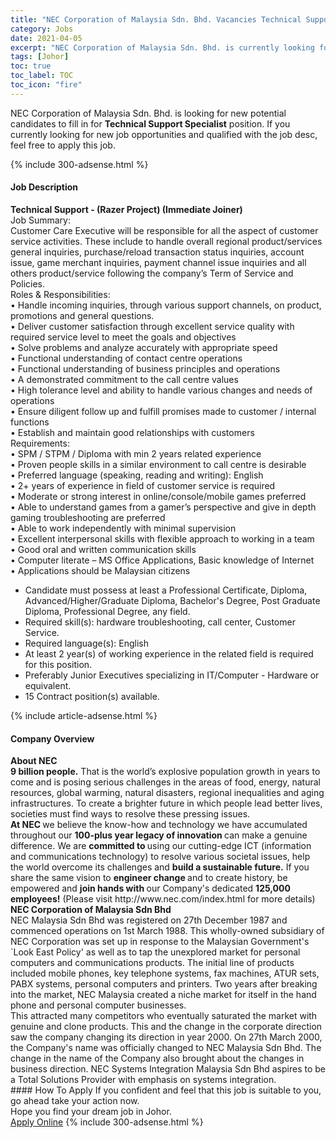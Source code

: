 ```yaml
---
title: "NEC Corporation of Malaysia Sdn. Bhd. Vacancies Technical Support Specialist" 
category: Jobs 
date: 2021-04-05 
excerpt: "NEC Corporation of Malaysia Sdn. Bhd. is currently looking for suitable person to fill in the Technical Support Specialist which based in Johor" 
tags: [Johor] 
toc: true 
toc_label: TOC 
toc_icon: "fire" 
--- 
```


<p>NEC Corporation of Malaysia Sdn. Bhd. is looking for new potential candidates to fill in for <b>Technical Support Specialist</b> position. If you currently looking for new job opportunities and qualified with the job desc, feel free to apply this job.
</p>{% include 300-adsense.html %} 
<div><div><h4>Job Description</h4></div><div><div><span><div><div><strong>Technical Support - (Razer Project) (Immediate Joiner)</strong></div><div>Job Summary:<br>Customer Care Executive will be responsible for all the aspect of customer service activities. These include to handle overall regional product/services general inquiries, purchase/reload transaction status inquiries, account issue, game merchant inquiries, payment channel issue inquiries and all others product/service following the company&#8217;s Term of Service and Policies.</div><div>Roles &amp; Responsibilities:</div><div>&#8226; Handle incoming inquiries, through various support channels, on product, promotions and general questions.</div><div>&#8226; Deliver customer satisfaction through excellent service quality with required service level to meet the goals and objectives</div><div>&#8226; Solve problems and analyze accurately with appropriate speed</div><div>&#8226; Functional understanding of contact centre operations</div><div>&#8226; Functional understanding of business principles and operations</div><div>&#8226; A demonstrated commitment to the call centre values</div><div>&#8226; High tolerance level and ability to handle various changes and needs of operations</div><div>&#8226; Ensure diligent follow up and fulfill promises made to customer / internal functions</div><div>&#8226; Establish and maintain good relationships with customers</div><div>Requirements:<br>&#8226; SPM / STPM / Diploma with min 2 years related experience<br>&#8226; Proven people skills in a similar environment to call centre is desirable<br>&#8226; Preferred language (speaking, reading and writing): English<br>&#8226; 2+ years of experience in field of customer service is required<br>&#8226; Moderate or strong interest in online/console/mobile games preferred<br>&#8226; Able to understand games from a gamer&#8217;s perspective and give in depth gaming troubleshooting are preferred<br>&#8226; Able to work independently with minimal supervision<br>&#8226; Excellent interpersonal skills with flexible approach to working in a team<br>&#8226; Good oral and written communication skills<br>&#8226; Computer literate &#8211; MS Office Applications, Basic knowledge of Internet<br>&#8226; Applications should be Malaysian citizens</div><ul><li>Candidate must possess at least a Professional Certificate, Diploma, Advanced/Higher/Graduate Diploma, Bachelor's Degree, Post Graduate Diploma, Professional Degree, any field.</li><li>Required skill(s): hardware troubleshooting, call center, Customer Service.</li><li>Required language(s): English</li><li>At least 2 year(s) of working experience in the related field is required for this position.</li><li>Preferably Junior Executives specializing in IT/Computer - Hardware or equivalent.</li><li>15 Contract position(s) available.</li></ul></div></span></div></div></div> 
{% include article-adsense.html %} 
<div><div><h4>Company Overview</h4></div><div><div><span><div><div>
<strong>About NEC</strong>
<div>
<strong>9 billion people.</strong> That is the world&#8217;s explosive population growth in years to come and is posing serious challenges in the areas of food, energy, natural resources, global warming, natural disasters, regional inequalities and aging infrastructures. To create a brighter future in which people lead better lives, societies must find ways to resolve these pressing issues.</div>
<div>
<strong>At NEC </strong>we believe the know-how and technology we have accumulated throughout our <strong>100-plus year legacy of innovation </strong>can make a genuine difference. We are <strong>committed to </strong>using our cutting-edge ICT (information and communications technology) to resolve various societal issues, help the world overcome its challenges and <strong>build a sustainable future.</strong> If you share the same vision to <strong>engineer change </strong>and to create history, be empowered and <strong>join hands with </strong>our Company's dedicated <strong>125,000 employees!</strong> (Please visit http://www.nec.com/index.html for more details)</div>
</div>
<div>
<strong>NEC Corporation of Malaysia Sdn Bhd</strong></div>
<div>
	NEC Malaysia Sdn Bhd was registered on 27th December 1987 and commenced operations on 1st March 1988. This wholly-owned subsidiary of NEC Corporation was set up in response to the Malaysian Government's `Look East Policy' as well as to tap the unexplored market for personal computers and communications products. The initial line of products included mobile phones, key telephone systems, fax machines, ATUR sets, PABX systems, personal computers and printers. Two years after breaking into the market, NEC Malaysia created a niche market for itself in the hand phone and personal computer businesses.</div>
<div>
	This attracted many competitors who eventually saturated the market with genuine and clone products. This and the change in the corporate direction saw the company changing its direction in year 2000. On 27th March 2000, the Company's name was officially changed to NEC Malaysia Sdn Bhd. The change in the name of the Company also brought about the changes in business direction. NEC Systems Integration Malaysia Sdn Bhd aspires to be a Total Solutions Provider with emphasis on systems integration.</div></div></span></div></div></div> 
#### How To Apply 
If you confident and feel that this job is suitable to you, go ahead take your action now. <br/> 
Hope you find your dream job in Johor. <br/> 
<a href="https://www.jobstreet.com.my/en/job/technical-support-specialist-4525650?jobId=jobstreet-my-job-4525650&" class="btn btn--info" target="_blank" rel="nofollow noopenner">Apply Online</a> 
{% include 300-adsense.html %} 